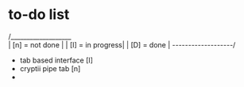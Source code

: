 # to-do list

/___________________\
| [n] = not done    |
| [I]  = in progress|
| [D] = done        |
\-------------------/

- tab based interface [I]
- cryptii pipe tab [n]
- 
